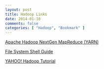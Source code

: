 ```yaml
---
layout: post
title: Hadoop Links
date: 2014-01-10
comments: false
categories: [ "Hadoop", "Bookmark" ]
---
```


[Apache Hadoop NextGen MapReduce (YARN)](http://hadoop.apache.org/docs/current/hadoop-yarn/hadoop-yarn-site/YARN.html)

[File System Shell Guide](http://hadoop.apache.org/docs/r2.2.0/hadoop-project-dist/hadoop-common/FileSystemShell.html)

[YAHOO! Hadoop Tutorial](http://developer.yahoo.com/hadoop/tutorial/index.html)

